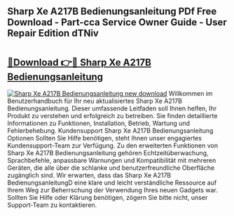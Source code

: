 ## Sharp Xe A217B Bedienungsanleitung PDf Free Download - Part-cca Service Owner Guide - User Repair Edition dTNiv

# <h2><a href="http://df1z13.blite.top/?on=Sharp+Xe+A217B+Bedienungsanleitung">🔗Download 👉🔴 Sharp Xe A217B Bedienungsanleitung</a></h2>

[![Sharp Xe A217B Bedienungsanleitung new download](https://i.imgur.com/lujVjoI.png)](http://df1z13.blite.top/?on=Sharp+Xe+A217B+Bedienungsanleitung)
Willkommen im Benutzerhandbuch für Ihr neu aktualisiertes Sharp Xe A217B Bedienungsanleitung. Dieser umfassende Leitfaden soll Ihnen helfen, Ihr Produkt zu verstehen und erfolgreich zu betreiben. Sie finden detaillierte Informationen zu Funktionen, Installation, Betrieb, Wartung und Fehlerbehebung. Kundensupport Sharp Xe A217B Bedienungsanleitung Optionen Sollten Sie Hilfe benötigen, steht Ihnen unser engagiertes Kundensupport-Team zur Verfügung. Zu den erweiterten Funktionen von Sharp Xe A217B Bedienungsanleitung gehören Echtzeitüberwachung, Sprachbefehle, anpassbare Warnungen und Kompatibilität mit mehreren Geräten, die alle über die schlanke und benutzerfreundliche Oberfläche zugänglich sind. Wir erwarten, dass das Sharp Xe A217B BedienungsanleitungD eine klare und leicht verständliche Ressource auf Ihrem Weg zur Beherrschung der Verwendung Ihres neuen Gadgets war. Sollten Sie Hilfe oder Klärung benötigen, zögern Sie bitte nicht, unser Support-Team zu kontaktieren.

